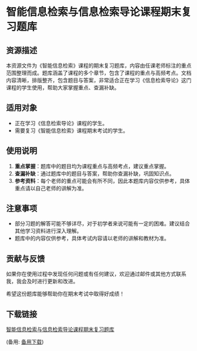 # 智能信息检索与信息检索导论课程期末复习题库

## 资源描述

本资源文件为《智能信息检索》课程的期末复习题库，内容由任课老师标注的重点范围整理而成。题库涵盖了课程的多个章节，包含了课程的重点与高频考点。文档内容清晰，排版整齐，包含题目与答案，非常适合正在学习《信息检索导论》这门课程的学生使用，帮助大家掌握重点、查漏补缺。

## 适用对象

- 正在学习《信息检索导论》课程的学生。
- 需要复习《智能信息检索》课程期末考试的学生。

## 使用说明

1. **重点掌握**：题库中的题目均为课程重点与高频考点，建议重点掌握。
2. **查漏补缺**：通过题库中的题目与答案，帮助你查漏补缺，巩固知识点。
3. **参考资料**：每个老师的重点可能会有所不同，因此本题库内容仅供参考，具体重点请以自己老师的讲解为准。

## 注意事项

- 部分习题的解答可能不够详尽，对于初学者来说可能有一定的困难。建议结合其他学习资料进行深入理解。
- 题库中的内容仅供参考，具体考试内容请以老师的讲解和教材为准。

## 贡献与反馈

如果你在使用过程中发现任何问题或有任何建议，欢迎通过邮件或其他方式联系我，我会及时进行更新和改进。

希望这份题库能够帮助你在期末考试中取得好成绩！

## 下载链接
[智能信息检索与信息检索导论课程期末复习题库](https://pan.quark.cn/s/951f04c07099) 

(备用: [备用下载](https://pan.baidu.com/s/1-F9sWeoNwuacpf8xBv6MBQ?pwd=1234))

